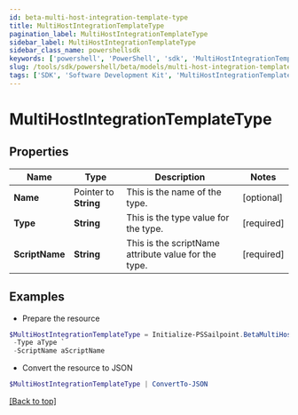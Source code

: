 ```yaml
---
id: beta-multi-host-integration-template-type
title: MultiHostIntegrationTemplateType
pagination_label: MultiHostIntegrationTemplateType
sidebar_label: MultiHostIntegrationTemplateType
sidebar_class_name: powershellsdk
keywords: ['powershell', 'PowerShell', 'sdk', 'MultiHostIntegrationTemplateType', 'BetaMultiHostIntegrationTemplateType'] 
slug: /tools/sdk/powershell/beta/models/multi-host-integration-template-type
tags: ['SDK', 'Software Development Kit', 'MultiHostIntegrationTemplateType', 'BetaMultiHostIntegrationTemplateType']
---
```



# MultiHostIntegrationTemplateType

## Properties

Name | Type | Description | Notes
------------ | ------------- | ------------- | -------------
**Name** |  Pointer to **String** | This is the name of the type. | [optional] 
**Type** |  **String** | This is the type value for the type. | [required]
**ScriptName** |  **String** | This is the scriptName attribute value for the type. | [required]

## Examples

- Prepare the resource
```powershell
$MultiHostIntegrationTemplateType = Initialize-PSSailpoint.BetaMultiHostIntegrationTemplateType  -Name aName `
 -Type aType `
 -ScriptName aScriptName
```

- Convert the resource to JSON
```powershell
$MultiHostIntegrationTemplateType | ConvertTo-JSON
```


[[Back to top]](#) 

